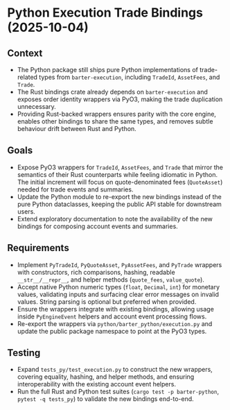 # Python Execution Trade Bindings (2025-10-04)

## Context
- The Python package still ships pure Python implementations of trade-related
  types from `barter-execution`, including `TradeId`, `AssetFees`, and `Trade`.
- The Rust bindings crate already depends on `barter-execution` and exposes
  order identity wrappers via PyO3, making the trade duplication unnecessary.
- Providing Rust-backed wrappers ensures parity with the core engine, enables
  other bindings to share the same types, and removes subtle behaviour drift
  between Rust and Python.

## Goals
- Expose PyO3 wrappers for `TradeId`, `AssetFees`, and `Trade` that mirror the
  semantics of their Rust counterparts while feeling idiomatic in Python. The
  initial increment will focus on quote-denominated fees (`QuoteAsset`) needed
  for trade events and summaries.
- Update the Python module to re-export the new bindings instead of the pure
  Python dataclasses, keeping the public API stable for downstream users.
- Extend exploratory documentation to note the availability of the new
  bindings for composing account events and summaries.

## Requirements
- Implement `PyTradeId`, `PyQuoteAsset`, `PyAssetFees`, and `PyTrade` wrappers
  with constructors, rich comparisons, hashing, readable `__str__/__repr__`,
  and helper methods (`quote_fees`, `value_quote`).
- Accept native Python numeric types (`float`, `Decimal`, `int`) for monetary
  values, validating inputs and surfacing clear error messages on invalid
  values. String parsing is optional but preferred when provided.
- Ensure the wrappers integrate with existing bindings, allowing usage inside
  `PyEngineEvent` helpers and account event processing flows.
- Re-export the wrappers via `python/barter_python/execution.py` and update the
  public package namespace to point at the PyO3 types.

## Testing
- Expand `tests_py/test_execution.py` to construct the new wrappers, covering
  equality, hashing, and helper methods, and ensuring interoperability with the
  existing account event helpers.
- Run the full Rust and Python test suites (`cargo test -p barter-python`,
  `pytest -q tests_py`) to validate the new bindings end-to-end.
